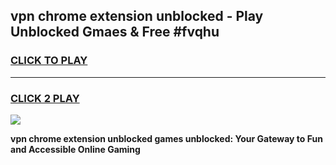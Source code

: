 
## vpn chrome extension unblocked - Play Unblocked Gmaes & Free #fvqhu
<h3>
<a href="https://news.freeplayer.one?title=vpn_chrome_extension_unblocked&ref=24F">CLICK TO PLAY</a></h3>
<hr>

<h3>
<a href="https://news.freeplayer.one?title=vpn_chrome_extension_unblocked&ref=24F">CLICK 2 PLAY</a>
  
</h3>

<a href="https://news.freeplayer.one?title=vpn_chrome_extension_unblocked&ref=24F/"><img src="https://clearcache.store/games.png"></a>


**vpn chrome extension unblocked games unblocked: Your Gateway to Fun and Accessible Online Gaming**
